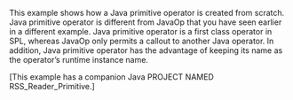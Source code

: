 This example shows how a Java primitive operator is created from scratch. Java primitive operator is different from JavaOp that you have seen earlier in a different example. Java primitive operator is a first class operator in SPL, whereas JavaOp only permits a callout to another Java operator. In addition, Java primitive operator has the advantage of keeping its name as the operator’s runtime instance name.

[This example has a companion Java PROJECT NAMED RSS_Reader_Primitive.]

